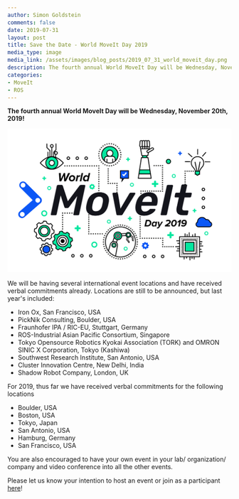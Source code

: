 ```yaml
---
author: Simon Goldstein
comments: false
date: 2019-07-31
layout: post
title: Save the Date - World MoveIt Day 2019
media_type: image
media_link: /assets/images/blog_posts/2019_07_31_world_moveit_day.png
description: The fourth annual World MoveIt Day will be Wednesday, November 20th, 2019!
categories:
- MoveIt
- ROS
---
```


**The fourth annual World MoveIt Day will be Wednesday, November 20th, 2019!**

<img src="/assets/images/blog_posts/2019_07_31_world_moveit_day.png" alt="World Moveit Day 2019">

We will be having several international event locations and have received verbal commitments already. Locations are still to be announced, but last year's included:

* Iron Ox, San Francisco, USA
* PickNik Consulting, Boulder, USA
* Fraunhofer IPA / RIC-EU, Stuttgart, Germany
* ROS-Industrial Asian Pacific Consortium, Singapore
* Tokyo Opensource Robotics Kyokai Association (TORK) and OMRON SINIC X Corporation, Tokyo (Kashiwa)
* Southwest Research Institute, San Antonio, USA
* Cluster Innovation Centre, New Delhi, India
* Shadow Robot Company, London, UK

For 2019, thus far we have received verbal commitments for the following locations
* Boulder, USA
* Boston, USA
* Tokyo, Japan
* San Antonio, USA
* Hamburg, Germany
* San Francisco, USA

You are also encouraged to have your own event in your lab/ organization/ company and video conference into all the other events.

Please let us know your intention to host an event or join as a participant [here](https://docs.google.com/forms/d/e/1FAIpQLSdVJo5Kic_VxnI67YiTdktO3VRWQc5wMnsFDO1tCwWa_t61cw/viewform)!
